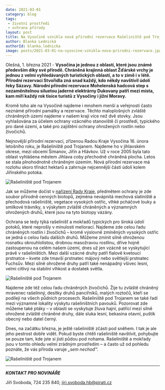 ```yaml
---
date: 2021-03-01
category: blog
tags:
 - životní prostředí
 - ochrana přírody
layout: post
title: Na Vysočině vznikla nová přírodní rezervace Rašeliniště pod Trojanem
author: Blanka Lednická
authorId: blanka.lednicka
image: posts/2021-03-01-na-vysocine-vznikla-nova-prirodni-rezervace.jpg
---
```


Olešná, 1. března 2021 - **Vysočina je jednou z oblastí, které jsou známé především díky své přírodě. Chráněná krajinná oblast Žďárské vrchy je jednou z velmi vyhledávaných turistických oblastí, a to v zimě i v létě. Přírodní rezervaci Stvořidla zná snad každý, kdo někdy navštívil údolí řeky Sázavy. Národní přírodní rezervace Mohelenská hadcová step s nezaměnitelnou siluetou jaderné elektrárny Dukovany patří mezi místa, kam míří každý rok tisíce turistů z Vysočiny i jižní Moravy.**

Kromě toho ale na Vysočině najdeme i mnohem menší a veřejnosti často neznámé přírodní památky a rezervace. Těchto maloplošných zvláště chráněných území najdeme v našem kraji více než dvě stovky. Jsou vyhlašována za účelem ochrany vzácného stanoviště či prostředí, typického pro dané území, a také pro zajištění ochrany ohrožených rostlin nebo živočichů. 

Nejnovější přírodní rezervací, zřízenou Radou Kraje Vysočina 16. února letošního roku, je Rašeliniště pod Trojanem. Najdeme ho v jihlavském okrese, mezi obcemi Šimanov, Jiřín  a Hlávkov. Už v roce 2005 byla tato oblast vyhlášena městem Jihlava coby přechodně chráněná plocha. Letos se stala plnohodnotně chráněným územím. Nová přírodní rezervace má rozlohu skoro třináct hektarů a zahrnuje nejcennější části údolí kolem Jiřínského potoka. 

![Rašeliniště pod Trojanem](https://a.pirati.cz/vysocina/img/posts/2021-03-01-na-vysocine-vznikla-nova-prirodni.jpg)

Jak se můžeme dočíst v [nařízení Rady Kraje,](https://m.kr-vysocina.cz/assets/File.ashx?id_org=450008&id_dokumenty=4105520) předmětem ochrany je zde soubor přírodně cenných biotopů, zejména nevápnitá mechová slatiniště a přechodová rašeliniště, vegetace vysokých ostřic, vlhké pcháčové louky a smilkové trávníky, s výskytem zvláště chráněných a významných ohrožených druhů, které jsou na tyto biotopy vázány.

Ochrana se tedy týká rašelinišť a mokřadů typických pro široká údolí potoků, které neprošly v minulosti meliorací. Najdeme zde celou řadu chráněných rostlin i živočichů – kromě výslovně zmíněných vysokých ostřic se jedná o celou řadu dalších druhů. Můžeme zmínit silně ohroženou rosnatku okrouhlolistou, drobnou masožravou rostlinu, dříve hojně zastoupenou na celém našem území, dnes už jen vzácně se vyskytující právě v rašeliništích. Mezi další vzácné druhy patří fialově kvetoucí prstnatce – kvete zde tmavší prstnatec májový nebo světlejší prstnatec Fuchsův. Mezi silně ohrožené druhy patří také nenápadný všivec lesní, velmi citlivý na stabilní vlhkost a dostatek světla. 

![Rašeliniště pod Trojanem](https://a.pirati.cz/vysocina/img/posts/2021-03-01-na-vysocine-vznikla-nova.jpg)

Najdeme zde též celou řadu chráněných živočichů. Žije tu zvláště chráněný mravenec rašelinný, desítky druhů pancířníků, malých roztočů, kteří se podílejí na všech půdních procesech. Rašeliniště pod Trojanem se také řadí mezi významné lokality výskytu rašeliništních pavouků. Pozorovat zde můžeme také ptáky – v oblasti se vyskytuje žluva hajní, patřící mezi silně ohrožené zvláště chráněné druhy, dále sluka lesní, bekasina otavní, puštík obecný nebo datel černý. 

Dnes, na začátku března, je ještě rašeliniště zčásti pod sněhem. I tak je ale jeho pestrost dobře vidět. Pokud byste chtěli rašeliniště navštívit, pohybujte se pouze tam, kde jste si jisti půdou pod nohama. Rašeliniště a mokřady jsou v tomto ohledu velmi zrádným prostředím – a často už od pohledu poznáte, že vás příroda varuje *„sem nechoď“.*

![Rašeliniště pod Trojanem](https://a.pirati.cz/vysocina/img/posts/2021-03-01-na-vysocine-vznikla.jpg)

---

***KONTAKT PRO NOVINÁŘE***

Jiří Svoboda, 724 235 840, <jiri.svoboda.hb@pirati.cz>
